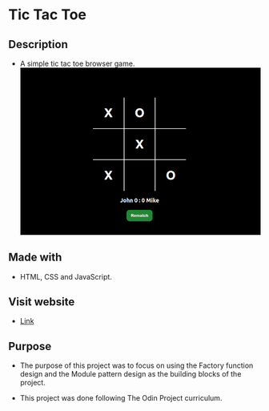 # Tic Tac Toe

## Description
* A simple tic tac toe browser game.
![screenshot](assets/tictactoe.png)

## Made with
* HTML, CSS and JavaScript.

## Visit website
* [Link](https://jovan-nsty.github.io/tic-tac-toe/)

## Purpose
* The purpose of this project was to focus on using the Factory function design and the Module pattern design as the building blocks of the project.

* This project was done following The Odin Project curriculum.